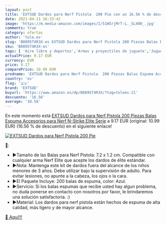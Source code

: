 ```yaml
---
layout: post
title: 'EXTSUD Dardos para Nerf Pistola  200 Pie con un 16.56 % de descuento'
date: 2021-04-11 16:33:42
image: 'https://m.media-amazon.com/images/I/51WSrjMrT-L._SL400_.jpg'
comments: true
category: ofertas
author: 'tole.es'
slug: 'B0895T4R3X-es EXTSUD Dardos para Nerf Pistola 200 Piezas Balas Espuma...'
sku: 'B0895T4R3X-es'
tags: [ 'Aire libre y deportes','Armas y proyectiles de juguete','Juguetes','Juguetes y juegos','extsud','nerf', ]
actualPrice: 9.17 EUR
currency: EUR
price: 9.17
comparePrice: 10.99 EUR
prodname: 'EXTSUD Dardos para Nerf Pistola  200 Piezas Balas Espuma Accesorios para Nerf N-Strike Elite Serie'
country: 'es'
flag: '🇪🇸'
brand: 'EXTSUD'
buyurl: 'https://www.amazon.es/dp/B0895T4R3X/?tag=tolees-21'
descuento: '16.56'
average: '10.58'
---
```


En este momento está [EXTSUD Dardos para Nerf Pistola  200 Piezas Balas Espuma Accesorios para Nerf N-Strike Elite Serie](https://www.amazon.es/dp/B0895T4R3X/?tag=tolees-21) a 9.17 EUR (original: 10.99 EUR) (16.56 %  de descuento) en el siguiente enlace!

[![EXTSUD Dardos para Nerf Pistola  200 Pie](https://m.media-amazon.com/images/I/51WSrjMrT-L._SL400_.jpg)](https://www.amazon.es/dp/B0895T4R3X/?tag=tolees-21)

🔎:

- ▶Tamaño de las Balas para Nerf Pistola: 7.2 x 1.2 cm. Compatible con cualquier arma Nerf Elite que acepte los dardos de élite estándar.
- ▶Nota: Mantenga este kit de dardos fuera del alcance de los niños menores de 3 años. Debe utilizar bajo la supervisión de adulto. Para evitar lesiones, no apunte a la cabeza, los ojos o la cara.
- ▶El Paquete Incluye: 200 balas de espuma, color: Azul.
- ▶Servicio: Si los balas espumas que recibe usted hay algun problema, no duda ponerse en contacto con nosotros por favor, le brindaremos una solución satisfactoria. :)
- ▶Material: Los dardos para nerf pistola están hechos de espuma de alta calidad, más ligero y de mayor alcance.

[🛒 Aquí!!!](https://www.amazon.es/dp/B0895T4R3X/?tag=tolees-21)
